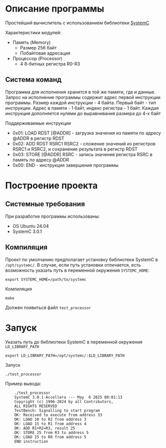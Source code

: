 # Описание программы

Простейший вычислитель с использованием библиотеки [SystemC](https://github.com/accellera-official/systemc)

Характеристики модулей:
- Память (Memory)
   - Размер 256 байт
   - Побайтовая адресация
- Процессор (Processor)
   - 4 8-битных регистра R0-R3

## Система команд

Программа для исполнения хранится в той же памяти, где и данные. Запрос на исполнение программы содержит адрес первой инструкции программы.
Размер каждой инструкции - 4 байта. Первый байт - тип инструкции. Адрес в памяти - 1 байт, индекс регистра - 1 байт. Каждая инструкция дополняется нулями до выравнивания размера до 4-х байт

Поддерживаемые инструкции
- 0x01: LOAD RDST [@ADDR] - загрузка значения из памяти по адресу @ADDR в регистр RDST
- 0x02: ADD RDST RSRC1 RSRC2 - сложение значений из регистров RSRC1 и RSRC2, и сохранение результата в регистр RDST
- 0x03: STORE [@ADDR] RSRC - запись значения регистра RSRC в память по адресу @ADDR
- 0x00: END - инструкция завершения программы  

# Построение проекта

## Системные требования

При разработке программы использованы:
- OS Ubuntu 24.04
- SystemC 3.0.1

## Компиляция

Проект по умолчанию предполагает установку  библиотеки SystemC в `/opt/systemc/`. В случае, если путь установки отличается, есть возможность указать путь в переменной окружения `SYSTEMC_HOME`:
```
export SYSTEMC_HOME=/path/to/systemc
```

Компиляция
```
make
```

Должен появиться файл `test_processor`

# Запуск
Указать путь до библиотеки SystemC  в переменной окружения `LD_LIBRARY_PATH`
```
export LD_LIBRARY_PATH=/opt/systemc/:$LD_LIBRARY_PATH
```

Запуск
```
./test_processor
```

Пример вывода:

```
    ./test_processor 
    SystemC 3.0.1-Accellera --- May  6 2025 08:01:13
    Copyright (c) 1996-2024 by all Contributors,
    ALL RIGHTS RESERVED
    TestBench: Signalling to start program
    OK: Received to execute from address 33
    OK: LOAD 10 to R2 from address 3
    OK: LOAD 15 to R1 from address 4
    OK: ADD R1+R2=R3, result 25
    OK: STORE 25 from R3 to address 5
    OK: LOAD 25 to R0 from address 5
    END instruction
```